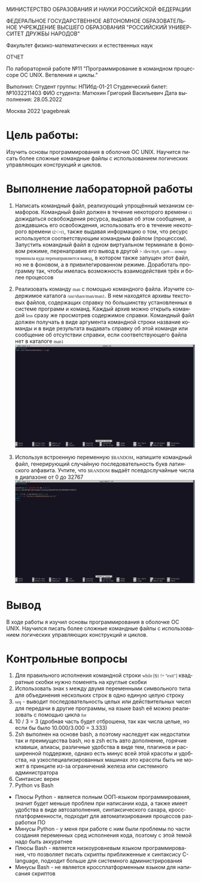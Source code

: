 ﻿---
lang: ru-RU

fontsize: 12pt
linestretch: 1.5
papersize: a4

## Fonts
mainfont: PT Serif
romanfont: PT Serif
sansfont: PT Sans
monofont: PT Mono

---

МИНИСТЕРСТВО ОБРАЗОВАНИЯ И НАУКИ
РОССИЙСКОЙ ФЕДЕРАЦИИ

ФЕДЕРАЛЬНОЕ ГОСУДАРСТВЕННОЕ АВТОНОМНОЕ
ОБРАЗОВАТЕЛЬНОЕ УЧРЕЖДЕНИЕ ВЫСШЕГО ОБРАЗОВАНИЯ
"РОССИЙСКИЙ УНИВЕРСИТЕТ ДРУЖБЫ НАРОДОВ"

  

Факультет физико-математических и естественных наук

  

ОТЧЕТ

  

По лабораторной работе №11
"Программирование в командном процессоре ОС UNIX. Ветвления и циклы."

  

Выполнил:
Студент группы: НПИбд-01-21
Студенческий билет: №1032211403
ФИО студента: Матюхин Григорий Васильевич
Дата выполнения: 28.05.2022

  

Москва 2022
\pagebreak

# Цель работы:

Изучить основы программирования в оболочке ОС UNIX. Научится писать более сложные командные файлы с использованием логических управляющих конструкций и циклов.

# Выполнение лабораторной работы

1. Написать командный файл, реализующий упрощённый механизм семафоров. Командный файл должен в течение некоторого времени `t1` дожидаться освобождения ресурса, выдавая об этом сообщение, а дождавшись его освобождения, использовать его в течение некоторого времени `t2<>t1`, также выдавая информацию о том, что ресурс используется соответствующим командным файлом (процессом). Запустить командный файл в одном виртуальном терминале в фоновом режиме, перенаправив его вывод в другой `> /dev/tty#, где#— номер терминала куда перенаправляется вывод`, в котором также запущен этот файл, но не в фоновом, а в привилегированном режиме. Доработать программу так, чтобы имелась возможность взаимодействия трёх и более процессов

2. Реализовать команду `man` с помощью командного файла. Изучите содержимое каталога `/usr/share/man/man1`. В нем находятся архивы текстовых файлов, содержащих справку по большинству установленных в системе программ и команд. Каждый архив можно открыть командой `less` сразу же просмотрев содержимое справки. Командный файл должен получать в виде аргумента командной строки название команды и в виде результата выдавать справку об этой команде или сообщение об отсутствии справки, если соответствующего файла нет в каталоге `man1`
![myMan](images/myMan.png)

3. Используя встроенную переменную `$RANDOM`, напишите командный файл, генерирующий случайную последовательность букв латинского алфавита. Учтите, что `$RANDOM` выдаёт псевдослучайные числа в диапазоне от 0 до 32767
![magic8Ball](images/magic8Ball.png)

# Вывод

В ходе работы я изучил основы программирования в оболочке ОС UNIX. Научился писать более сложные командные файлы с использованием логических управляющих конструкций и циклов.

# Контрольные вопросы

1. Для правильного исполнения командной строки `while [$1 != "exit"]` квадратные скобки нужно поменять на круглые скобки
2. Использовать знак `$` между двумя переменными символьного типа для объединения нескольких строк в одно единую целую строку 
3. `seq` - выводит последовательность целых или действительных чисел для передачи в другие программы, на языке bash её можно реализовать с помощью цикла `for`
4. 10 / 3 = 3 (дробная часть будет отброшена, так как числа целые, но если бы было 10.000/3.000 = 3.333)
5. Zsh выполнен на основе bash, а поэтому наследует как недостатки так и преимущества bash, но  в zsh есть авто дополнение, горячие клавиши, алиасы, различные удобства в виде тем, плагинов и расширенной поддержке, однако есть минус всей этой красоты и удобства, на узкоспециализированных машинах это красоты быть не может в принципе из-за ограничений железа или системного администратора
6. Синтаксис верен
7. Python vs Bash
+ Плюсы Python - является полным ООП-языком программирования, значит будет меньше проблем при написании кода, а также имеет удобства в виде автозаполнения, синтаксического сахара, кроссплатформенности, подходит для автоматизирования процессов разработки ПО
+ Минусы Python - у меня при работе с ним были проблемы по части создания переменных сред исполнения кода, поэтому с этой темой надо быть аккуратнее
+ Плюсы Bash - является низкоуровневым языком программирования, что позволяет писать скрипты приближенные к синтаксису C-language, подходит больше для системного администрирования
+ Минусы Bash - не является кроссплатформенным языком для написания скриптов
